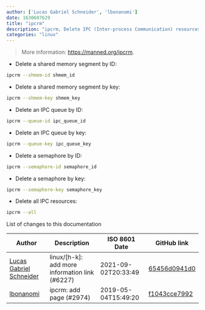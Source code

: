 ```yaml
---
author: ['Lucas Gabriel Schneider', 'lbonanomi']
date: 1630607629
title: "ipcrm"
description: "ipcrm, Delete IPC (Inter-process Communication) resources."
categories: "linux"
---
```

> More information: <https://manned.org/ipcrm>.

- Delete a shared memory segment by ID:

```bash
ipcrm --shmem-id shmem_id
```

- Delete a shared memory segment by key:

```bash
ipcrm --shmem-key shmem_key
```

- Delete an IPC queue by ID:

```bash
ipcrm --queue-id ipc_queue_id
```

- Delete an IPC queue by key:

```bash
ipcrm --queue-key ipc_queue_key
```

- Delete a semaphore by ID:

```bash
ipcrm --semaphore-id semaphore_id
```

- Delete a semaphore by key:

```bash
ipcrm --semaphore-key semaphore_key
```

- Delete all IPC resources:

```bash
ipcrm --all
```
List of changes to this documentation


Author | Description | ISO 8601 Date | GitHub link
------|-----|-----|-----
[Lucas Gabriel Schneider](mailto:casdpa@gmail.com) | linux/[h-k]: add more information link (#6227) | 2021-09-02T20:33:49 | [65456d0941d0](https://github.com/tldr-pages/tldr/commit/65456d0941d092a69548cae0ed6e4f4d19bfe9d2)
[lbonanomi](mailto:5369016+lbonanomi@users.noreply.github.com) | ipcrm: add page (#2974) | 2019-05-04T15:49:20 | [f1043cce7992](https://github.com/tldr-pages/tldr/commit/f1043cce7992fe49b0aee5d4d28e47489e5dd1db)

